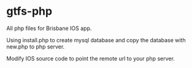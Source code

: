 # gtfs-php
All php files for Brisbane IOS app.

Using install.php to create mysql database and copy the database with new.php to php server.

Modify IOS source code to point the remote url to your php server.

